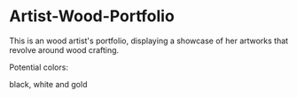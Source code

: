 # Artist-Wood-Portfolio
This is an wood artist's portfolio, displaying a showcase of her artworks that revolve around wood crafting.

Potential colors: 

black, white and gold
